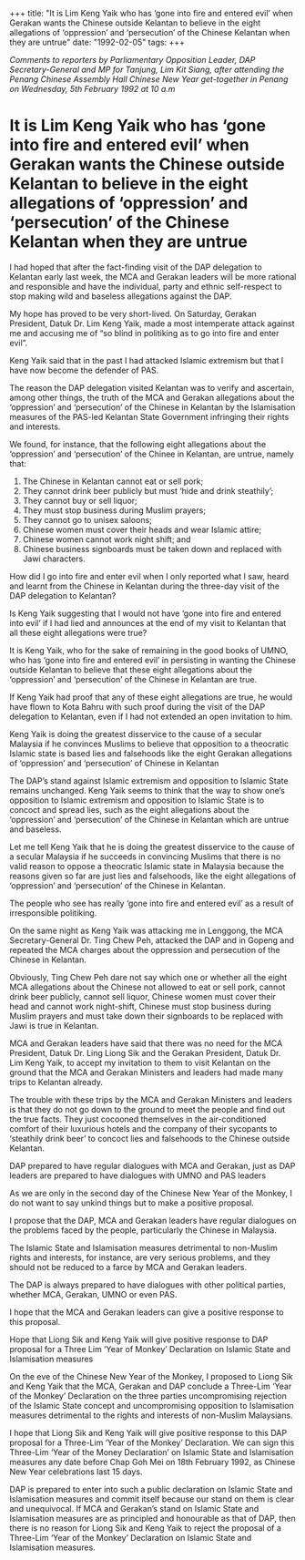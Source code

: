 +++ 
title: "It is Lim Keng Yaik who has ‘gone into fire and entered evil’ when Gerakan wants the Chinese outside Kelantan to believe in the eight allegations of ‘oppression’ and ‘persecution’ of the Chinese Kelantan when they are untrue"
date: "1992-02-05"
tags:
+++

_Comments to reporters by Parliamentary Opposition Leader, DAP Secretary-General and MP for Tanjung, Lim Kit Siang, after attending the Penang Chinese Assembly Hall Chinese New Year get-together in Penang on Wednesday, 5th February 1992 at 10 a.m_

# It is Lim Keng Yaik who has ‘gone into fire and entered evil’ when Gerakan wants the Chinese outside Kelantan to believe in the eight allegations of ‘oppression’ and ‘persecution’ of the Chinese Kelantan when they are untrue

I had hoped that after the fact-finding visit of the DAP delegation to Kelantan early last week, the MCA and Gerakan leaders will be more rational and responsible and have the individual, party and ethnic self-respect to stop making wild and baseless allegations against the DAP.</u>

My hope has proved to be very short-lived. On Saturday, Gerakan President, Datuk Dr. Lim Keng Yaik, made a most intemperate attack against me and accusing me of “so blind in politiking as to go into fire and enter evil”.

Keng Yaik said that in the past I had attacked Islamic extremism but that I have now become the defender of PAS.

The reason the DAP delegation visited Kelantan was to verify and ascertain, among other things, the truth of the MCA and Gerakan allegations about the ‘oppression’ and ‘persecution’ of the Chinese in Kelantan by the Islamisation measures of the PAS-led Kelantan State Government infringing their rights and interests.

We found, for instance, that the following eight allegations about the ‘oppression’ and ‘persecution’ of the Chinee in Kelantan, are untrue, namely that:

1.	The Chinese in Kelantan cannot eat or sell pork;
2.	They cannot drink beer publicly but must ‘hide and drink steathily’;
3.	They cannot buy or sell liquor;
4.	They must stop business during Muslim prayers;
5.	They cannot go to unisex saloons;
6.	Chinese women must cover their heads and wear Islamic attire;
7.	Chinese women cannot work night shift; and 
8.	Chinese business signboards must be taken down and replaced with Jawi characters.

How did I go into fire and enter evil when I only reported what I saw, heard and learnt from the Chinese in Kelantan during the three-day visit of the DAP delegation to Kelantan?

Is Keng Yaik suggesting that I would not have ‘gone into fire and entered into evil’ if I had lied and announces at the end of my visit to Kelantan that all these eight allegations were true?

It is Keng Yaik, who for the sake of remaining in the good books of UMNO, who has ‘gone into fire and entered evil’ in persisting in wanting the Chinese outside Kelantan to believe that these eight allegations about the ‘oppression’ and ‘persecution’ of the Chinese in Kelantan are true.

If Keng Yaik had proof that any of these eight allegations are true, he would have flown to Kota Bahru with such proof during the visit of the DAP delegation to Kelantan, even if I had not extended an open invitation to him.

Keng Yaik is doing the greatest disservice to the cause of a secular Malaysia if he convinces Muslims to believe that opposition to a theocratic Islamic state is based lies and falsehoods like the eight Gerakan allegations of ‘oppression’ and ‘persecution’ of Chinese in Kelantan

The DAP’s stand against Islamic extremism and opposition to Islamic State remains unchanged. Keng Yaik seems to think that the way to show one’s opposition to Islamic extremism and opposition to Islamic State is to concoct and spread lies, such as the eight allegations about the ‘oppression’ and ‘persecution’ of the Chinese in Kelantan which are untrue and baseless.

Let me tell Keng Yaik that he is doing the greatest disservice to the cause of a secular Malaysia if he succeeds in convincing Muslims that there is no valid reason to oppose a theocratic Islamic state in Malaysia because the reasons given so far are just lies and falsehoods, like the eight allegations of ‘oppression’ and ‘persecution’ of the Chinese in Kelantan.

The people who see has really ‘gone into fire and entered evil’ as a result of irresponsible politiking.

On the same night as Keng Yaik was attacking me in Lenggong, the MCA Secretary-General Dr. Ting Chew Peh, attacked the DAP and in Gopeng and repeated the MCA charges about the oppression and persecution of the Chinese in Kelantan.

Obviously, Ting Chew Peh dare not say which one or whether all the eight MCA allegations about the Chinese not allowed to eat or sell pork, cannot drink beer publicly, cannot sell liquor, Chinese women must cover their head and cannot work night-shift, Chinese must stop business during Muslim prayers and must take down their signboards to be replaced with Jawi is true in Kelantan.

MCA and Gerakan leaders have said that there was no need for the MCA President, Datuk Dr. Ling Liong Sik and the Gerakan President, Datuk Dr. Lim Keng Yaik, to accept my invitation to them to visit Kelantan on the ground that the MCA and Gerakan Ministers and leaders had made many trips to Kelantan already.

The trouble with these trips by the MCA and Gerakan Ministers and leaders is that they do not go down to the ground to meet the people and find out the true facts. They just cocooned themselves in the air-conditioned comfort of their luxurious hotels and the company of their sycopants to ‘steathily drink beer’ to concoct lies and falsehoods to the Chinese outside Kelantan.

DAP prepared to have regular dialogues with MCA and Gerakan, just as DAP leaders are prepared to have dialogues with UMNO and PAS leaders

As we are only in the second day of the Chinese New Year of the Monkey, I do not want to say unkind things but to make a positive proposal.

I propose that the DAP, MCA and Gerakan leaders have regular dialogues on the problems faced by the people, particularly the Chinese in Malaysia.

The Islamic State and Islamisation measures detrimental to non-Muslim rights and interests, for instance, are very serious problems, and they should not be reduced to a farce by MCA and Gerakan leaders.

The DAP is always prepared to have dialogues with other political parties, whether MCA, Gerakan, UMNO or even PAS.

I hope that the MCA and Gerakan leaders can give a positive response to this proposal.

Hope that Liong Sik and Keng Yaik will give positive response to DAP proposal for a Three Lim ‘Year of Monkey’ Declaration on Islamic State and Islamisation measures 

On the eve of the Chinese New Year of the Monkey, I proposed to Liong Sik and Keng Yaik that the MCA, Gerakan and DAP conclude a Three-Lim ‘Year of the Monkey’ Declaration on the three parties uncompromising rejection of the Islamic State concept and uncompromising opposition to Islamisation measures detrimental to the rights and interests of non-Muslim Malaysians.

I hope that Liong Sik and Keng Yaik will give positive response to this DAP proposal for a Three-Lim ‘Year of the Monkey’ Declaration. We can sign this Three-Lim ‘Year of the Money Declaration’ on Islamic State and Islamisation measures any date before Chap Goh Mei on 18th February 1992, as Chinese New Year celebrations last 15 days.

DAP is prepared to enter into such a public declaration on Islamic State and Islamisation measures and commit itself because our stand on them is clear and unequivocal. If MCA and Gerakan’s stand on Islamic State and Islamisation measures are as principled and honourable as that of DAP, then there is no reason for Liong Sik and Keng Yaik to reject the proposal of a Three-Lim ‘Year of the Monkey’ Declaration on Islamic State and Islamisation measures.
 

